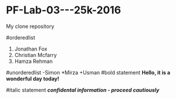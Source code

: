 # PF-Lab-03---25k-2016
My clone repository

#orderedlist
1. Jonathan Fox
2. Christian Mcfarry
3. Hamza Rehman

#unorderedlist
-Simon
 *Mirza
  +Usman
#bold statement
**Hello, it is a wonderful day today!**

#italic statement
***confidental information - proceed cautiously***
